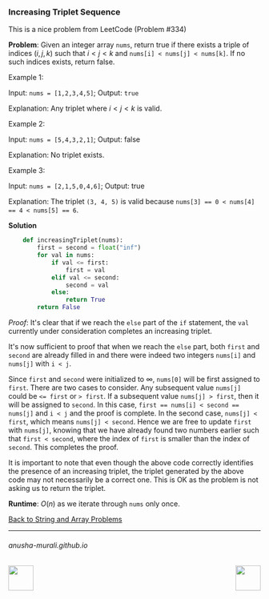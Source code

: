 ### Increasing Triplet Sequence

This is a nice problem from LeetCode (Problem #334)

**Problem**: Given an integer array `nums`, return true if there exists a triple of indices $(i, j, k)$
such that $i < j < k$ and `nums[i] < nums[j] < nums[k]`. If no such indices exists, return false.

 

Example 1:

Input: `nums = [1,2,3,4,5]`; Output: `true`

Explanation: Any triplet where $i < j < k$ is valid.

Example 2:

Input: `nums = [5,4,3,2,1]`; Output: false

Explanation: No triplet exists.

Example 3:

Input: `nums = [2,1,5,0,4,6]`; Output: true

Explanation: The triplet `(3, 4, 5)` is valid because `nums[3] == 0 < nums[4] == 4 < nums[5] == 6`.

**Solution**

```python
    def increasingTriplet(nums):
        first = second = float("inf")
        for val in nums:
            if val <= first:
                first = val
            elif val <= second:
                second = val
            else:
                return True
        return False
```

*Proof*: It's clear that if we reach the `else` part of the `if` statement, the `val` currently under consideration completes an increasing triplet.

It's now sufficient to proof that when we reach the `else` part, both `first` and `second` are already filled in and there were indeed two integers `nums[i]` and `nums[j]` with `i < j`.

Since `first` and `second` were initialized to $\infty$, `nums[0]` will be first assigned to `first`. There are two cases to consider. Any subsequent value `nums[j]` could be `<= first` or `> first`. If a subsequent value `nums[j] > first`, then it will be assigned to `second`. In this case, `first == nums[i] < second == nums[j]` and `i < j` and the proof is complete. In the second case, `nums[j] < first`, which means `nums[j] < second`. Hence we are free to update `first` with `nums[j]`, knowing that we have already found two numbers earlier such that `first < second`, where the index of `first` is smaller than the index of `second`. This completes the proof.

It is important to note that even though the above code correctly identifies the presence of an increasing triplet, the triplet generated by the above code may not necessarily be a correct one. This is OK as the problem is not asking us to return the triplet.

**Runtime**:  $O(n)$ as we iterate through `nums` only once.

[Back to String and Array Problems](./problems.md)

* * *
###### anusha-murali.github.io

<img src="https://github.com/anusha-murali/anusha-murali.github.io/assets/111596338/639243aa-2857-4595-a65a-7852762bb002" width="50" height="50" align="left">

[<img src="https://github.com/user-attachments/assets/989cfb30-4fb8-40f8-a812-8a054869aa32" width="50" height="50" align="right">](../index.md)
